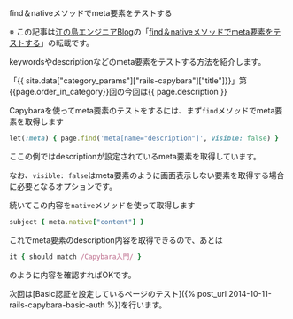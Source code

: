find＆nativeメソッドでmeta要素をテストする

※ この記事は[江の島エンジニアBlog](http://blog.enogineer.com/)の「[find＆nativeメソッドでmeta要素をテストする](http://blog.enogineer.com/2014/10/11/rails-capybara-meta-content/)」の転載です。

keywordsやdescriptionなどのmeta要素をテストする方法を紹介します。

「{{ site.data["category_params"]["rails-capybara"]["title"]}}」第{{page.order_in_category}}回の今回は{{ page.description }}

Capybaraを使ってmeta要素のテストをするには、まず`find`メソッドでmeta要素を取得します

```ruby
let(:meta) { page.find('meta[name="description"]', visible: false) }
```

ここの例ではdescriptionが設定されているmeta要素を取得しています。

なお、`visible: false`はmeta要素のように画面表示しない要素を取得する場合に必要となるオプションです。

続いてこの内容を`native`メソッドを使って取得します

```ruby
subject { meta.native["content"] }
```

これでmeta要素のdescription内容を取得できるので、あとは

```ruby
it { should match /Capybara入門/ }
```

のように内容を確認すればOKです。

次回は[Basic認証を設定しているページのテスト]({% post_url 2014-10-11-rails-capybara-basic-auth %})を行います。
